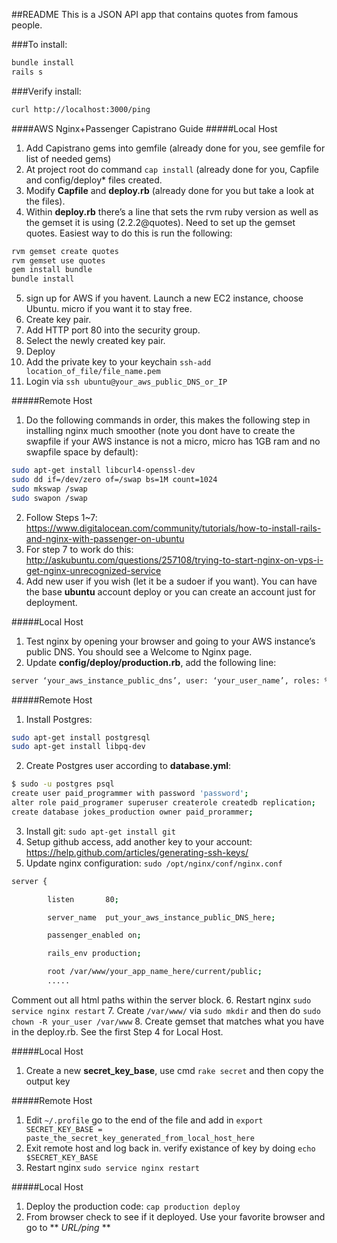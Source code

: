 ##README
This is a JSON API app that contains quotes from famous people.


###To install:

```sh
bundle install
rails s
```

###Verify install:
```sh
curl http://localhost:3000/ping
```

####AWS Nginx+Passenger Capistrano Guide
#####Local Host
1. Add Capistrano gems into gemfile (already done for you, see gemfile for list of needed gems)
2. At project root do command `cap install` (already done for you, Capfile and config/deploy* files created.
3. Modify **Capfile** and **deploy.rb** (already done for you but take a look at the files).
4. Within **deploy.rb** there’s a line that sets the rvm ruby version as well as the gemset it is using (2.2.2@quotes). Need to set up the gemset quotes. Easiest way to do this is run the following: 
```sh
rvm gemset create quotes
rvm gemset use quotes
gem install bundle
bundle install
```
5. sign up for AWS if you havent. Launch a new EC2 instance, choose Ubuntu. micro if you want it to stay free.
6. Create key pair.
7. Add HTTP port 80 into the security group.
8. Select the newly created key pair.
9. Deploy
10. Add the private key to your keychain `ssh-add location_of_file/file_name.pem`
11. Login via `ssh ubuntu@your_aws_public_DNS_or_IP`

#####Remote Host
1. Do the following commands in order, this makes the following step in installing nginx much smoother (note you dont have to create the swapfile if your AWS instance is not a micro, micro has 1GB ram and no swapfile space by default): 
```sh
sudo apt-get install libcurl4-openssl-dev
sudo dd if=/dev/zero of=/swap bs=1M count=1024
sudo mkswap /swap
sudo swapon /swap
```
2. Follow Steps 1~7: https://www.digitalocean.com/community/tutorials/how-to-install-rails-and-nginx-with-passenger-on-ubuntu
3. For step 7 to work do this: http://askubuntu.com/questions/257108/trying-to-start-nginx-on-vps-i-get-nginx-unrecognized-service
4. Add new user if you wish (let it be a sudoer if you want). You can have the base **ubuntu** account deploy or you can create an account just for deployment.

#####Local Host
1. Test nginx by opening your browser and going to your AWS instance’s public DNS. You should see a Welcome to Nginx page.
2. Update **config/deploy/production.rb**, add the following line: 
```sh
server ‘your_aws_instance_public_dns’, user: ‘your_user_name’, roles: %w{app db web}
```

#####Remote Host
1. Install Postgres: 
```sh
sudo apt-get install postgresql
sudo apt-get install libpq-dev
```
2. Create Postgres user according to **database.yml**: 
```sh
$ sudo -u postgres psql
create user paid_programmer with password 'password';
alter role paid_programer superuser createrole createdb replication;
create database jokes_production owner paid_prorammer;
```
3. Install git: `sudo apt-get install git`
4. Setup github access, add another key to your account: https://help.github.com/articles/generating-ssh-keys/
5. Update nginx configuration: `sudo /opt/nginx/conf/nginx.conf`
```sh
server {

        listen       80;

        server_name  put_your_aws_instance_public_DNS_here;

        passenger_enabled on;

        rails_env production;

        root /var/www/your_app_name_here/current/public;
        .....
```
Comment out all html paths within the server block.
6. Restart nginx `sudo service nginx restart`
7. Create `/var/www/` via `sudo mkdir` and then do `sudo chown -R your_user /var/www`
8. Create gemset that matches what you have in the deploy.rb. See the first Step 4 for Local Host.

#####Local Host
1.  Create a new **secret_key_base**, use cmd `rake secret` and then copy the output key

#####Remote Host
1. Edit `~/.profile` go to the end of the file and add in `export SECRET_KEY_BASE = paste_the_secret_key_generated_from_local_host_here`
2. Exit remote host and log back in. verify existance of key by doing `echo $SECRET_KEY_BASE`
3. Restart nginx `sudo service nginx restart`

#####Local Host
1. Deploy the production code: `cap production deploy`
2. From browser check to see if it deployed. Use your favorite browser and go to ** *URL/ping* **
